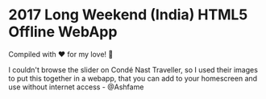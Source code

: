 2017 Long Weekend (India) HTML5 Offline WebApp
==================

Compiled with ❤ for my love! 💋

I couldn't browse the slider on Condé Nast Traveller, so I used their images to put this together in a webapp, that you can add to your homescreen and use without internet access - @Ashfame
